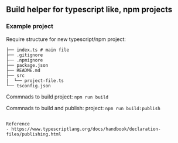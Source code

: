 ## Build helper for typescript like, npm projects

### Example project

Require structure for new typescript/npm project:

```
├── index.ts # main file
├── .gitignore
├── .npmignore
├── package.json
├── README.md
├── src
|  └── project-file.ts
└── tsconfig.json
```
Commnads to build project:
`
npm run build
`

Commnads to build and publish: project:
`
npm run build:publish
`

```

Reference
- https://www.typescriptlang.org/docs/handbook/declaration-files/publishing.html

